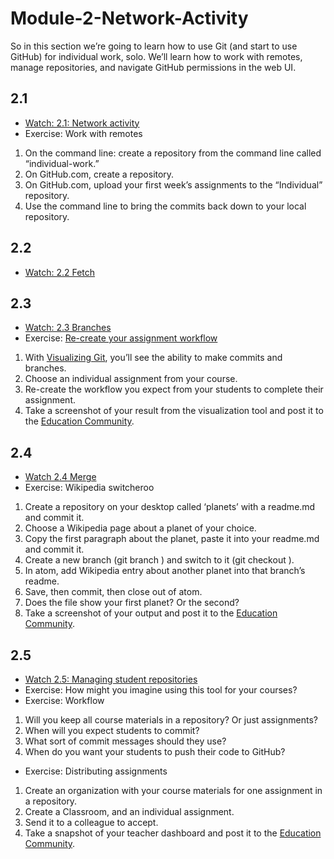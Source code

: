 # Module-2-Network-Activity

So in this section we’re going to learn how to use Git (and start to use GitHub) for individual work, solo. We’ll learn how to work with remotes, manage repositories, and navigate GitHub permissions in the web UI.

## 2.1 

* [Watch: 2.1: Network activity](https://youtu.be/G7lrRGRS5o8)
* Exercise: Work with remotes
1. On the command line: create a repository from the command line called “individual-work.”
2. On GitHub.com, create a repository.
3. On GitHub.com, upload your first week’s assignments to the “Individual” repository.
4. Use the command line to bring the commits back down to your local repository.

## 2.2 

* [Watch: 2.2 Fetch](https://youtu.be/jCxKg2J4pnM)

## 2.3

* [Watch: 2.3 Branches](https://youtu.be/kQMhvjLFS28)
* Exercise: [Re-create your assignment workflow](git-school.github.io/visualizing-git/)
1. With [Visualizing Git](git-school.github.io/visualizing-git/), you’ll see the ability to make commits and branches.
2. Choose an individual assignment from your course. 
3. Re-create the workflow you expect from your students to complete their assignment.
4. Take a screenshot of your result from the visualization tool and post it to the [Education Community](education.github.community).

## 2.4

* [Watch 2.4 Merge](https://youtu.be/eS9fwKJffCY) 
* Exercise: Wikipedia switcheroo
1. Create a repository on your desktop called ‘planets’ with a readme.md and commit it. 
2. Choose a Wikipedia page about a planet of your choice. 
3. Copy the first paragraph about the planet, paste it into your readme.md and commit it.
4. Create a new branch (git branch <branchname>) and switch to it (git checkout <branchname>).
5. In atom, add Wikipedia entry about another planet into that branch’s readme. 
6. Save, then commit, then close out of atom.
7. Does the file show your first planet? Or the second?
8. Take a screenshot of your output and post it to the [Education Community](education.github.community).

## 2.5 

* [Watch 2.5: Managing student repositories](https://youtu.be/MjYiNdFsvzI)
* Exercise: How might you imagine using this tool for your courses?
* Exercise: Workflow
1. Will you keep all course materials in a repository? Or just assignments?
2. When will you expect students to commit? 
3. What sort of commit messages should they use?
4. When do you want your students to push their code to GitHub?
* Exercise: Distributing assignments
1. Create an organization with your course materials for one assignment in a repository.
2. Create a Classroom, and an individual assignment.
3. Send it to a colleague to accept. 
4. Take a snapshot of your teacher dashboard and post it to the [Education Community](education.github.community).
